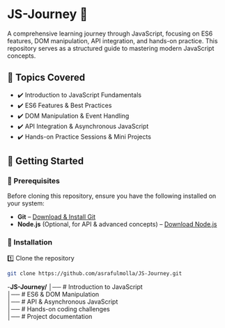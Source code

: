 # JS-Journey 🚀

A comprehensive learning journey through JavaScript, focusing on ES6 features, DOM manipulation, API integration, and hands-on practice. This repository serves as a structured guide to mastering modern JavaScript concepts.

## 📌 Topics Covered
- ✔️ Introduction to JavaScript Fundamentals
- ✔️ ES6 Features & Best Practices
- ✔️ DOM Manipulation & Event Handling
- ✔️ API Integration & Asynchronous JavaScript
- ✔️ Hands-on Practice Sessions & Mini Projects

## 🚀 Getting Started

### 🔹 Prerequisites
Before cloning this repository, ensure you have the following installed on your system:

- **Git** – [Download & Install Git](https://git-scm.com/)
- **Node.js** (Optional, for API & advanced concepts) – [Download Node.js](https://nodejs.org/)

### 🔹 Installation
1️⃣ Clone the repository

```bash
git clone https://github.com/asrafulmolla/JS-Journey.git

```
-**JS-Journey/**
│── # Introduction to JavaScript  
│── # ES6 & DOM Manipulation  
│── # API & Asynchronous JavaScript  
│── # Hands-on coding challenges  
│── # Project documentation  
